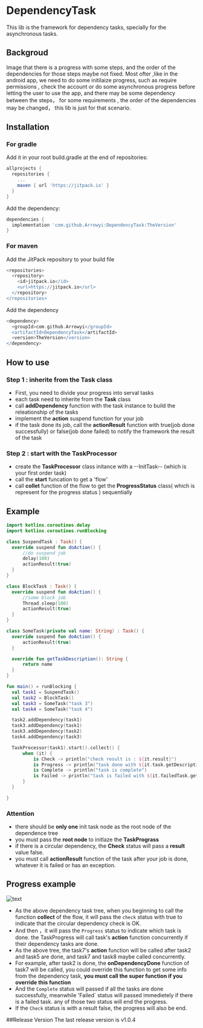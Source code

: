 # DependencyTask
This lib is the framework for dependency tasks, specially for the asynchronous tasks.
## Backgroud
Image that there is a progress with some steps, and the order of the dependencies for those steps maybe not fixed. Most ofter ,like in the android app, we need to do some initilaize progress, such as require permissions , check the account or do some asynchronous progress before letting the user to use the app, and there may be some dependency between the steps， for some requirements , the order of the dependencies may be changed，
this lib is just for that scenario.

## Installation
### For gradle 
Add it in your root build.gradle at the end of repositories:
```gradle
allprojects {
  repositories {
    ...
    maven { url 'https://jitpack.io' }
  }
}
```
Add the dependency:
```gradle
dependencies {
  implementation 'com.github.Arrowyi:DependencyTask:TheVersion'
}
```

### For maven
Add the JitPack repository to your build file
```gradle
<repositories>
  <repository>
    <id>jitpack.io</id>
    <url>https://jitpack.io</url>
  </repository>
</repositories>
```
Add the dependency
```gradle
<dependency>
  <groupId>com.github.Arrowyi</groupId>
  <artifactId>DependencyTask</artifactId>
  <version>TheVersion</version>
</dependency>
```
## How to use
### Step 1 : inherite from the Task class
- First, you need to divide your progress into serval tasks
- each task need to inherite from the **Task** class
- call **addDependency** function with the task instance to build the releationship of the tasks
- implement the **action** suspend function for your job
- if the task done its job, call the **actionResult** function with true(job done successfully) or false(job done failed) to notify the framework the result of the task

### Step 2 : start with the TaskProcessor
- create the **TaskProcessor** class initance with a --InitTask-- (which is your first order task)
- call the **start** funcation to get a 'flow<ProgressStatus>'
- call **collet** function of the flow to get the **ProgressStatus** class( which is represent for the progress status ) sequentially
  
## Example

  ```kotlin
  import kotlinx.coroutines.delay
import kotlinx.coroutines.runBlocking

class SuspendTask : Task() {
    override suspend fun doAction() {
        //do suspend job
        delay(100)
        actionResult(true)
    }
}

class BlockTask : Task() {
    override suspend fun doAction() {
        //some block job
        Thread.sleep(100)
        actionResult(true)
    }
}

class SomeTask(private val name: String) : Task() {
    override suspend fun doAction() {
        actionResult(true)
    }

    override fun getTaskDescription(): String {
        return name
    }
}

fun main() = runBlocking {
    val task1 = SuspendTask()
    val task2 = BlockTask()
    val task3 = SomeTask("task 3")
    val task4 = SomeTask("task 4")

    task2.addDependency(task1)
    task3.addDependency(task1)
    task3.addDependency(task2)
    task4.addDependency(task3)

    TaskProcessor(task1).start().collect() {
        when (it) {
            is Check -> println("check result is : ${it.result}")
            is Progress -> println("task done with ${it.task.getDescription()}")
            is Complete -> println("task is complete")
            is Failed -> println("task is failed with ${it.failedTask.getDescription()}")
        }
    }

}

  ```
  
  ### Attention 
  - there should be **only one** init task node as the root node of the dependence tree
  - you must pass the **root node** to initlaze the **TaskPrograss**
  - if there is a circular dependency, the **Check** status will pass a **result** value false.
  - you must call **actionResult** function of the task after your job is done, whatever it is failed or has an exception.

  ## Progress example
  
  ![text](http://assets.processon.com/chart_image/627502611e08532771695e9f.png)
  
  - As the above dependency task tree, when you beginning to call the function **collect** of the flow, it will pass the `check` status with true to indicate that the circular dependency check is OK.
  - And then ，it will pass the `Progress` status to indicate which task is done. the TaskProgress will call task's **action** function concurrently if their dependency tasks are done. 
  - As the above tree, the task7's **action** function will be called after task2 and task5 are done, and task7 and task8 maybe called concurrently.
  - For example, after task2 is done, the **onDependencyDone** function of task7 will be called, you could override this function to get some info from the dependency task, __you must call the super function if you override this function__
  - And the `Complete` status will passed if all the tasks are done successfully, meanwhile 'Failed` status will passed immedietely if there is a failed task. any of those two status will end the progress.
  - If the `Check` status is with a result false, the progress will also be end.
  
  ##Release Version
  The last release version is v1.0.4
